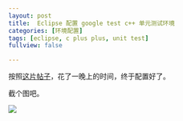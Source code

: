 ```yaml
---
layout: post
title:  Eclipse 配置 google test c++ 单元测试环境 
categories: [环境配置]
tags: [eclipse, c plus plus, unit test]
fullview: false

---
```


<script type="text/javascript" src="http://cdn.mathjax.org/mathjax/latest/MathJax.js?config=default"></script>


按照[这片帖子](http://linmingren.me/blog/2013/07/eclipse中使用goolge-test来写c单元测试/)，花了一晚上的时间，终于配置好了。  

截个图吧。 

![](http://i.imgur.com/E5zldVY.png)
